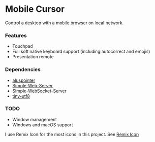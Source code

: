 # Mobile Cursor

Control a desktop with a mobile browser on local network.

### Features
- Touchpad
- Full soft native keyboard support (including autocorrect and emojis)
- Presentation remote

### Dependencies
- [aluspointer](https://github.com/azmy60/aluspointer)
- [Simple-Web-Server](https://gitlab.com/eidheim/Simple-Web-Server)
- [Simple-WebSocket-Server](https://gitlab.com/eidheim/Simple-WebSocket-Server)
- [tiny-utf8](https://github.com/DuffsDevice/tiny-utf8)

### TODO
- Window management
- Windows and macOS support

I use Remix Icon for the most icons in this project. See [Remix Icon](https://remixicon.com)
